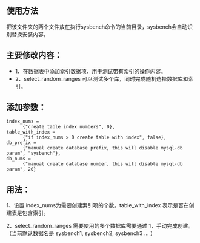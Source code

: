 ## 使用方法
把该文件夹的两个文件放在执行sysbench命令的当前目录，sysbench会自动识别替换安装内容。

## 主要修改内容：
- 1、在数据表中添加索引数据项，用于测试带有索引的操作内容。
- 2、select_random_ranges 可以测试多个库，同时完成随机选择数据库和索引。

## 添加参数：
```
index_nums =
      {"create table index numbers", 0},
table_with_index =
      {"if index_nums > 0 create table with index", false},
db_prefix =
      {"manual create database prefix, this will disable mysql-db param", "sysbench"},
db_nums =
      {"manual create database number, this will disable mysql-db param", 20}
```

## 用法：
1、设置 index_nums为需要创建索引项的个数。table_with_index 表示是否在创建表是包含索引。

2、select_random_ranges 需要使用的多个数据库需要通过 1，手动完成创建。（当前默认数据名是 sysbench1, sysbench2, sysbench3 ... ）


